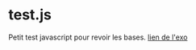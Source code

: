 # test.js

Petit test javascript pour revoir les bases.
[lien de l'exo](https://chrisbetbeder.github.io/test.js/)


